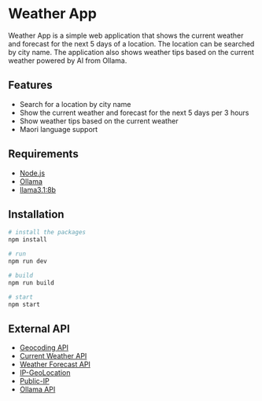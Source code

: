 # Weather App

Weather App is a simple web application that shows the current weather and forecast for the next 5 days of a location. The location can be searched by city name. The application also shows weather tips based on the current weather powered by AI from Ollama.

## Features

- Search for a location by city name
- Show the current weather and forecast for the next 5 days per 3 hours
- Show weather tips based on the current weather
- Maori language support

## Requirements

- [Node.js](https://nodejs.org/en/)
- [Ollama](https://ollama.com)
- [llama3.1:8b](https://ollama.com/library/llama3.1)

## Installation

```sh
# install the packages
npm install

# run
npm run dev

# build
npm run build

# start
npm start
```

## External API

- [Geocoding API](https://openweathermap.org/api/geocoding-api)
- [Current Weather API](https://openweathermap.org/current)
- [Weather Forecast API](https://openweathermap.org/forecast5)
- [IP-GeoLocation](https://ip-api.com/docs)
- [Public-IP](https://www.ipify.org)
- [Ollama API](https://github.com/ollama/ollama-js)
